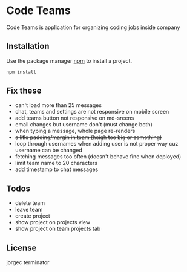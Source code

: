 # Code Teams

Code Teams is application for organizing coding jobs inside company

## Installation

Use the package manager [npm](https://www.npmjs.com/) to install a project.

```bash
npm install
```

## Fix these

- can't load more than 25 messages
- chat, teams and settings are not responsive on mobile screen
- add teams button not responsive on md-sreens
- email changes but username don't (must change both)
- when typing a message, whole page re-renders
- ~~a litle padding/margin in team (heigh too big or something)~~
- loop through usernames when adding user is not proper way cuz username can be changed
- fetching messages too often (doesn't behave fine when deployed)
- limit team name to 20 characters
- add timestamp to chat messages

## Todos

- delete team
- leave team
- create project
- show project on projects view
- show project on team projects tab

## License

jorgec terminator
